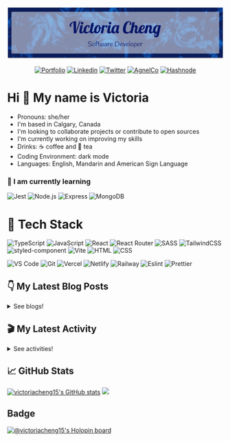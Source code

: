 <div align="center">

  ![banner](./banner/banner.png)

</div>

<div align="center">

[![Portfolio](https://img.shields.io/badge/-Portfolio-d3d3d3?&style=for-the-badge&logo=appveyor&logo=aboutdotme&logoColor=black)](https://victoriacheng15.netlify.app/)
[![Linkedin](https://img.shields.io/badge/LinkedIn-0077B5?style=for-the-badge&logo=linkedin&logoColor=white)](https://www.linkedin.com/in/victoriacheng15/)
[![Twitter](https://img.shields.io/badge/Twitter-1DA1F2?style=for-the-badge&logo=twitter&logoColor=white)](https://twitter.com/viktoriacheng15)
[![AgnelCo](https://img.shields.io/badge/AngelList-000000?style=for-the-badge&logo=angellist&logoColor=white)](https://angel.co/u/victoriacheng15)
[![Hashnode](https://img.shields.io/badge/Hashnode-2962FF?style=for-the-badge&logo=hashnode&logoColor=white)](https://victoriacheng15.hashnode.dev/)
<!-- [![Frontend Mentor](https://img.shields.io/badge/FrontendMentor-3F54A3?style=for-the-badge&logo=frontendmentor&logoColor=white)](https://www.frontendmentor.io/profile/victoriacheng15) -->

</div>

# Hi 👋 My name is Victoria

- Pronouns: she/her
- I'm based in Calgary, Canada
- I'm looking to collaborate projects or contribute to open sources
- I'm currently working on improving my skills
- Drinks: ☕ coffee and 🍵 tea
- Coding Environment: dark mode
- Languages: English, Mandarin and American Sign Language

### 🌱 I am currently learning

![Jest](https://img.shields.io/badge/Jest-C21325?style=for-the-badge&logo=jest&logoColor=white) ![Node.js](https://img.shields.io/badge/Node.js-339933?style=for-the-badge&logo=nodedotjs&logoColor=white) ![Express](https://img.shields.io/badge/Express.js-000000?style=for-the-badge&logo=express&logoColor=white) ![MongoDB](https://img.shields.io/badge/MongoDB-4EA94B?style=for-the-badge&logo=mongodb&logoColor=white)

<!-- ## 🏫 I am planning to learning -->

# 💼 Tech Stack

![TypeScript](https://img.shields.io/badge/TypeScript-3178C6.svg?style=for-the-badge&logo=TypeScript&logoColor=white) ![JavaScript](https://img.shields.io/badge/JavaScript-F7DF1E.svg?style=for-the-badge&logo=JavaScript&logoColor=black) ![React](https://img.shields.io/badge/React-61DAFB.svg?style=for-the-badge&logo=React&logoColor=black) ![React Router](https://img.shields.io/badge/React%20Router-CA4245.svg?style=for-the-badge&logo=React-Router&logoColor=white) ![SASS](https://img.shields.io/badge/Sass-CC6699.svg?style=for-the-badge&logo=Sass&logoColor=white) ![TailwindCSS](https://img.shields.io/badge/Tailwind%20CSS-06B6D4.svg?style=for-the-badge&logo=Tailwind-CSS&logoColor=white) ![styled-component](https://img.shields.io/badge/styledcomponents-DB7093.svg?style=for-the-badge&logo=styled-components&logoColor=white) ![Vite](https://img.shields.io/badge/Vite-646CFF.svg?style=for-the-badge&logo=Vite&logoColor=white) ![HTML](https://img.shields.io/badge/HTML5-E34F26?style=for-the-badge&logo=html5&logoColor=white) ![CSS](https://img.shields.io/badge/-css3-1572B6?&style=for-the-badge&logo=css3&logoColor=white) 

![VS Code](https://img.shields.io/badge/-VSCode-007ACC?&style=for-the-badge&logo=visual-studio-code&logoColor=white) ![Git](https://img.shields.io/badge/-Git-F05032?&style=for-the-badge&logo=git&logoColor=white) ![Vercel](https://img.shields.io/badge/Vercel-000000?style=for-the-badge&logo=vercel&logoColor=white) ![Netlify](https://img.shields.io/badge/Netlify-00C7B7?style=for-the-badge&logo=netlify&logoColor=white) ![Railway](https://img.shields.io/badge/Railway-0B0D0E.svg?style=for-the-badge&logo=Railway&logoColor=white) ![Eslint](https://img.shields.io/badge/eslint-3A33D1?style=for-the-badge&logo=eslint&logoColor=white) ![Prettier](https://img.shields.io/badge/prettier-1A2C34?style=for-the-badge&logo=prettier&logoColor=F7BA3E)

## 👇 My Latest Blog Posts

<details close>
<summary>See blogs!</summary>

<!-- HASHNODE_BLOG:START -->
- [JavaScript - Mutable Array Methods](https://victoriacheng15.hashnode.dev/javascript-mutable-array-methods-cl4k0ar5v00yieznv87q0edw5)
- [The Journey of Contributing to Open Source](https://victoriacheng15.hashnode.dev/the-journey-of-contributing-to-open-source-cl48yhn3r01qzq2nv5m4sf9ut)
- [My First Round of the 100 Days of Code](https://victoriacheng15.hashnode.dev/my-first-round-of-the-100-days-of-code-cl3yrms0d01a4odnvhart9kqz)
- [Tailwind CSS - Beginner Edition](https://victoriacheng15.hashnode.dev/tailwind-css-beginner-edition-cl3t5n93a001zfcnv8qofgarb)
- [🤔 Set in JavaScript 🤔](https://victoriacheng15.hashnode.dev/set-in-javascript-cl3ajupti02agx2nvfcpi76yr)
<!-- HASHNODE_BLOG:END -->

</details>

## 🎬 My Latest Activity

<details close>
<summary>See activities!</summary>

<!--RECENT_ACTIVITY:start-->
1. ⬆️ Pushed 15 commit(s) to [victoriacheng15/website](https://github.com/victoriacheng15/website)
2. ⬆️ Pushed 1 commit(s) to [victoriacheng15/website](https://github.com/victoriacheng15/website)
3. 🎉 Merged PR [#17](https://github.com/victoriacheng15/website/pull/17) in [victoriacheng15/website](https://github.com/victoriacheng15/website)
4. ⬆️ Pushed 2 commit(s) to [victoriacheng15/website](https://github.com/victoriacheng15/website)
5. 💪 Opened PR [#17](https://github.com/victoriacheng15/website/pull/17) in [victoriacheng15/website](https://github.com/victoriacheng15/website)
<!--RECENT_ACTIVITY:end-->

</details>

## 📈 GitHub Stats

<a href="http://www.github.com/victoriacheng15"><img height="150em" src="https://github-readme-stats.vercel.app/api?username=victoriacheng15&show_icons=true&hide=&count_private=true&title_color=f97316&text_color=3382ed&icon_color=ffffff&bg_color=22272e&hide_border=true&show_icons=true" alt="victoriacheng15's GitHub stats" /></a> <a href="http://www.github.com/victoriacheng15"><img height="150em" src="https://github-readme-streak-stats.herokuapp.com/?user=victoriacheng15&stroke=3382ed&background=22272e&ring=f97316&fire=f97316&currStreakNum=3382ed&currStreakLabel=f97316&sideNums=3382ed&sideLabels=3382ed&dates=3382ed&hide_border=true" /></a>

## Badge

[![@victoriacheng15's Holopin board](https://holopin.io/api/user/board?user=victoriacheng15)](https://holopin.io/@victoriacheng15)
